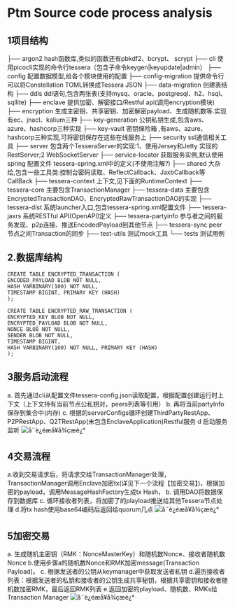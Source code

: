 # Ptm Source code process analysis

## 1项目结构

├── argon2 hash函数库,类似的函数还有pbkdf2、bcrypt、 scrypt
├── cli 使用picocli实现的命令行tessera（包含子命令keygen|keyupdate|admin）
├── config 配置数据模型,给各个模块使用的配置
├── config-migration 提供命令行可以将Constellation TOML转换成Tessera JSON
├── data-migration 创建表结构
├── ddls ddl语句,包含两张表(支持mysq、oracle、postgresql、h2、hsql、sqllite)
├── enclave 提供加密、解密接口/Restful api(调用encryption模块)
├── encryption 生成主密钥、共享密钥、加密解密payload、生成随机数等.实现有ec、jnacl、kalium三种
├── key-generation 公钥私钥生成,包含aws、azure、hashcorp三种实现
├── key-vault 密钥保险箱 ,有aws、azure、hashcorp三种实现,可将密钥保存在这些在线服务上
├── security ssl通信相关工具
├── server 包含两个TesseraServer的实现:1、使用Jersey和Jetty 实现的RestServer;2 WebSocketServer
├── service-locator 获取服务实例,默认使用spring 配置文件 tessera-spring.xml中的定义(不使用注解?)
├── shared 大杂烩,包含一些工具类:控制台密码读取、ReflectCallback、JaxbCallback等CallBack
├── tessera-context 上下文,见下面的RuntimeContext
├── tessera-core 主要包含TransactionManager
├── tessera-data 主要包含EncryptedTransactionDAO、EncryptedRawTransactionDAO的实现
├── tessera-dist 系统launcher入口,包含tessera-spring.xml配置文件
├── tessera-jaxrs 系统RESTful API(OpenAPI)定义
├── tessera-partyinfo 参与者之间的服务发现、p2p连接、推送EncodedPayload到其他节点
├── tessera-sync peer节点之间Transaction的同步
├── test-utils 测试mock工具
└── tests 测试用例

## 2.数据库结构

```
CREATE TABLE ENCRYPTED_TRANSACTION (
ENCODED_PAYLOAD BLOB NOT NULL, 
HASH VARBINARY(100) NOT NULL, 
TIMESTAMP BIGINT, PRIMARY KEY (HASH)
);

CREATE TABLE ENCRYPTED_RAW_TRANSACTION (
ENCRYPTED_KEY BLOB NOT NULL,
ENCRYPTED_PAYLOAD BLOB NOT NULL,
NONCE BLOB NOT NULL,
SENDER BLOB NOT NULL, 
TIMESTAMP BIGINT, 
HASH VARBINARY(100) NOT NULL, PRIMARY KEY (HASH)
);
```

## 3服务启动流程

a. 首先通过cli从配置文件tessera-config.json读取配置，根据配置创建运行时上下文（上下文持有当前节点公私钥对，peers列表等引用）
b. 再将当前partyInfo保存到集合中(内存)
c. 根据的serverConfigs循环创建ThirdPartyRestApp、P2PRestApp、Q2TRestApp(未包含EnclaveApplication)Restful服务
d 启动服务监听
![å¨è¿éæå¥å¾çæè¿°](https://img-blog.csdnimg.cn/20200328235721310.png?x-oss-process=image/watermark,type_ZmFuZ3poZW5naGVpdGk,shadow_10,text_aHR0cHM6Ly9ibG9nLmNzZG4ubmV0L2trMzkwOQ==,size_16,color_FFFFFF,t_70)

## 4交易流程

a.收到交易请求后，将请求交给TransactionManager处理，TransactionManager调用Enclave加密tx(详见下一个流程【加密交易】)，根据加密的payload，调用MessageHashFactory生成tx Hash，
b. 调用DAO将数据保存到数据库
c. 循环接收者列表，将加密了的playload推送给其他Tessera节点处理
d.将tx hash使用base64编码后返回给quorum几点
![å¨è¿éæå¥å¾çæè¿°](https://img-blog.csdnimg.cn/20200329131900327.png?x-oss-process=image/watermark,type_ZmFuZ3poZW5naGVpdGk,shadow_10,text_aHR0cHM6Ly9ibG9nLmNzZG4ubmV0L2trMzkwOQ==,size_16,color_FFFFFF,t_70)

## 5加密交易

a. 生成随机主密钥（RMK：NonceMasterKey）和随机数Nonce、接收者随机数Nonce
b.使用步骤a的随机数Nonce和RMK加密message(Transaction Payload)。
c. 根据发送者的公钥从keymanager中获取发送者私钥
d.遍历接收者列表：根据发送者的私钥和接收者的公钥生成共享秘钥，根据共享密钥和接收者随机数加密RMK，最后返回RMK列表
e.返回加密的playload、随机数、RMKs给Transaction Manager
![å¨è¿éæå¥å¾çæè¿°](https://img-blog.csdnimg.cn/20200329141827544.png?x-oss-process=image/watermark,type_ZmFuZ3poZW5naGVpdGk,shadow_10,text_aHR0cHM6Ly9ibG9nLmNzZG4ubmV0L2trMzkwOQ==,size_16,color_FFFFFF,t_70)